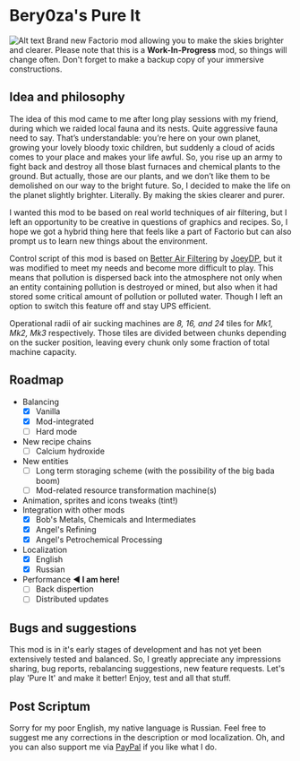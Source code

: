 # Bery0za's Pure It
![Alt text](https://mods-data.factorio.com/assets/ea2ea69ca4bd10c500db4e6042563fabcd9ee8a3.png)
Brand new Factorio mod allowing you to make the skies brighter and clearer. Please note that this is a **Work-In-Progress** mod, so things will change often. Don't forget to make a backup copy of your immersive constructions.

## Idea and philosophy
The idea of this mod came to me after long play sessions with my friend, during which we raided local fauna and its nests. Quite aggressive fauna need to say. That’s understandable: you’re here on your own planet, growing your lovely bloody toxic children, but suddenly a cloud of acids comes to your place and makes your life awful. So, you rise up an army to fight back and destroy all those blast furnaces and chemical plants to the ground. But actually, those are our plants, and we don’t like them to be demolished on our way to the bright future. So, I decided to make the life on the planet slightly brighter. Literally. By making the skies clearer and purer.

I wanted this mod to be based on real world techniques of air filtering, but I left an opportunity to be creative in questions of graphics and recipes. So, I hope we got a hybrid thing here that feels like a part of Factorio but can also prompt us to learn new things about the environment.

Control script of this mod is based on [Better Air Filtering](https://mods.factorio.com/mod/better-air-filtering) by [JoeyDP](https://mods.factorio.com/user/joeydp), but it was modified to meet my needs and become more difficult to play. This means that pollution is dispersed back into the atmosphere not only when an entity containing pollution is destroyed or mined, but also when it had stored some critical amount of pollution or polluted water. Though I left an option to switch this feature off and stay UPS efficient.

Operational radii of air sucking machines are *8, 16, and 24* tiles for *Mk1, Mk2, Mk3* respectively. Those tiles are divided between chunks depending on the sucker position, leaving every chunk only some fraction of total machine capacity.

## Roadmap
- Balancing
  - [x] Vanilla
  - [x] Mod-integrated
  - [ ] Hard mode
- New recipe chains
  - [ ] Calcium hydroxide
- New entities
  - [ ] Long term storaging scheme (with the possibility of the big bada boom)
  - [ ] Mod-related resource transformation machine(s)
- Animation, sprites and icons tweaks (tint!)
- Integration with other mods
  - [x] Bob's Metals, Chemicals and Intermediates
  - [x] Angel's Refining
  - [x] Angel's Petrochemical Processing   
- Localization
  - [x] English
  - [x] Russian
- Performance **◄ I am here!**
  - [ ] Back dispertion
  - [ ] Distributed updates
  
## Bugs and suggestions
This mod is in it's early stages of development and has not yet been extensively tested and balanced. So, I greatly appreciate any impressions sharing, bug reports, rebalancing suggestions, new feature requests. Let's play 'Pure It' and make it better! Enjoy, test and all that stuff.

## Post Scriptum
Sorry for my poor English, my native language is Russian. Feel free to suggest me any corrections in the description or mod localization. Oh, and you can also support me via [PayPal](https://paypal.me/bery0za) if you like what I do.
